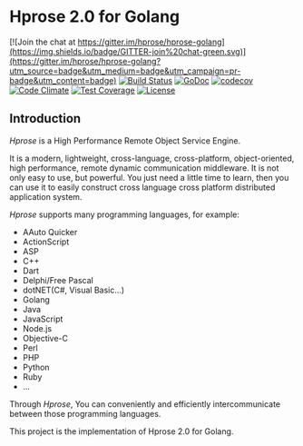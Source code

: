 # Hprose 2.0 for Golang

[![Join the chat at https://gitter.im/hprose/hprose-golang](https://img.shields.io/badge/GITTER-join%20chat-green.svg)](https://gitter.im/hprose/hprose-golang?utm_source=badge&utm_medium=badge&utm_campaign=pr-badge&utm_content=badge)
[![Build Status](https://travis-ci.org/hprose/hprose-golang.svg?branch=master)](https://travis-ci.org/hprose/hprose-golang)
[![GoDoc](https://godoc.org/github.com/hprose/hprose-golang?status.svg&style=flat)](https://godoc.org/github.com/hprose/hprose-golang)
[![codecov](https://codecov.io/gh/hprose/hprose-golang/branch/master/graph/badge.svg)](https://codecov.io/gh/hprose/hprose-golang)
[![Code Climate](https://codeclimate.com/github/hprose/hprose-golang/badges/gpa.svg)](https://codeclimate.com/github/hprose/hprose-golang)
[![Test Coverage](https://codeclimate.com/github/hprose/hprose-golang/badges/coverage.svg)](https://codeclimate.com/github/hprose/hprose-golang/coverage)
[![License](https://img.shields.io/github/license/hprose/hprose-golang.svg)](http://opensource.org/licenses/MIT)

## Introduction

*Hprose* is a High Performance Remote Object Service Engine.

It is a modern, lightweight, cross-language, cross-platform, object-oriented, high performance, remote dynamic communication middleware. It is not only easy to use, but powerful. You just need a little time to learn, then you can use it to easily construct cross language cross platform distributed application system.

*Hprose* supports many programming languages, for example:

* AAuto Quicker
* ActionScript
* ASP
* C++
* Dart
* Delphi/Free Pascal
* dotNET(C#, Visual Basic...)
* Golang
* Java
* JavaScript
* Node.js
* Objective-C
* Perl
* PHP
* Python
* Ruby
* ...

Through *Hprose*, You can conveniently and efficiently intercommunicate between those programming languages.

This project is the implementation of Hprose 2.0 for Golang.

